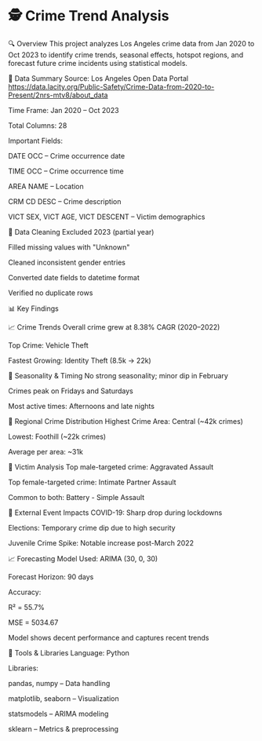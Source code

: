 # 🕵️ Crime Trend Analysis 


🔍 Overview
This project analyzes Los Angeles crime data from Jan 2020 to Oct 2023 to identify crime trends, seasonal effects, hotspot regions, and forecast future crime incidents using statistical models.


📁 Data Summary
Source: Los Angeles Open Data Portal
https://data.lacity.org/Public-Safety/Crime-Data-from-2020-to-Present/2nrs-mtv8/about_data

Time Frame: Jan 2020 – Oct 2023

Total Columns: 28

Important Fields:

DATE OCC – Crime occurrence date

TIME OCC – Crime occurrence time

AREA NAME – Location

CRM CD DESC – Crime description

VICT SEX, VICT AGE, VICT DESCENT – Victim demographics



🧹 Data Cleaning
Excluded 2023 (partial year)

Filled missing values with "Unknown"

Cleaned inconsistent gender entries

Converted date fields to datetime format

Verified no duplicate rows





📊 Key Findings



📈 Crime Trends
Overall crime grew at 8.38% CAGR (2020–2022)

Top Crime: Vehicle Theft

Fastest Growing: Identity Theft (8.5k → 22k)


📆 Seasonality & Timing
No strong seasonality; minor dip in February

Crimes peak on Fridays and Saturdays

Most active times: Afternoons and late nights


📍 Regional Crime Distribution
Highest Crime Area: Central (~42k crimes)

Lowest: Foothill (~22k crimes)

Average per area: ~31k


👤 Victim Analysis
Top male-targeted crime: Aggravated Assault

Top female-targeted crime: Intimate Partner Assault

Common to both: Battery - Simple Assault


🧨 External Event Impacts
COVID-19: Sharp drop during lockdowns

Elections: Temporary crime dip due to high security

Juvenile Crime Spike: Notable increase post-March 2022


📈 Forecasting
Model Used: ARIMA (30, 0, 30)

Forecast Horizon: 90 days

Accuracy:

R² = 55.7%

MSE = 5034.67

Model shows decent performance and captures recent trends


🧰 Tools & Libraries
Language: Python

Libraries:

pandas, numpy – Data handling

matplotlib, seaborn – Visualization

statsmodels – ARIMA modeling

sklearn – Metrics & preprocessing

